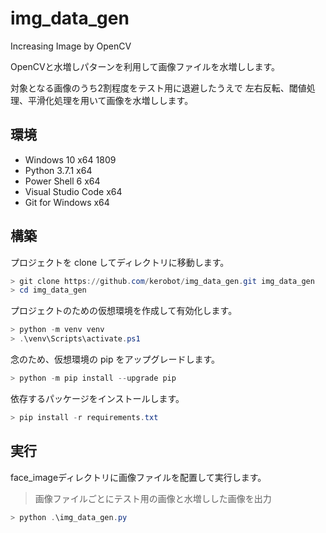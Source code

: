 # img_data_gen

Increasing Image by OpenCV

OpenCVと水増しパターンを利用して画像ファイルを水増しします。

対象となる画像のうち2割程度をテスト用に退避したうえで
左右反転、閾値処理、平滑化処理を用いて画像を水増しします。

## 環境

* Windows 10 x64 1809
* Python 3.7.1 x64
* Power Shell 6 x64
* Visual Studio Code x64
* Git for Windows x64

## 構築

プロジェクトを clone してディレクトリに移動します。

```powershell
> git clone https://github.com/kerobot/img_data_gen.git img_data_gen
> cd img_data_gen
```

プロジェクトのための仮想環境を作成して有効化します。

```powershell
> python -m venv venv
> .\venv\Scripts\activate.ps1
```

念のため、仮想環境の pip をアップグレードします。

```powershell
> python -m pip install --upgrade pip
```

依存するパッケージをインストールします。

```powershell
> pip install -r requirements.txt
```

## 実行

face_imageディレクトリに画像ファイルを配置して実行します。

> 画像ファイルごとにテスト用の画像と水増しした画像を出力

```powershell
> python .\img_data_gen.py
```
